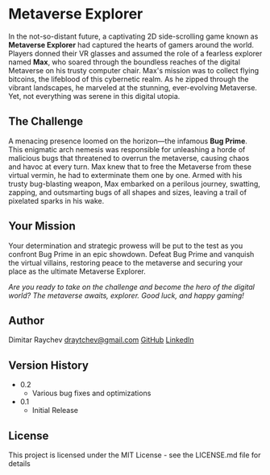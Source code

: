 # Metaverse Explorer

In the not-so-distant future, a captivating 2D side-scrolling game known as **Metaverse Explorer** had captured the hearts of gamers around the world. Players donned their VR glasses and assumed the role of a fearless explorer named **Max**, who soared through the boundless reaches of the digital Metaverse on his trusty computer chair. Max's mission was to collect flying bitcoins, the lifeblood of this cybernetic realm. As he zipped through the vibrant landscapes, he marveled at the stunning, ever-evolving Metaverse. Yet, not everything was serene in this digital utopia.

## The Challenge

A menacing presence loomed on the horizon—the infamous **Bug Prime**. This enigmatic arch nemesis was responsible for unleashing a horde of malicious bugs that threatened to overrun the metaverse, causing chaos and havoc at every turn. Max knew that to free the Metaverse from these virtual vermin, he had to exterminate them one by one. Armed with his trusty bug-blasting weapon, Max embarked on a perilous journey, swatting, zapping, and outsmarting bugs of all shapes and sizes, leaving a trail of pixelated sparks in his wake.

## Your Mission

Your determination and strategic prowess will be put to the test as you confront Bug Prime in an epic showdown. Defeat Bug Prime and vanquish the virtual villains, restoring peace to the metaverse and securing your place as the ultimate Metaverse Explorer.

_Are you ready to take on the challenge and become the hero of the digital world? The metaverse awaits, explorer. Good luck, and happy gaming!_

## Author

Dimitar Raychev
draytchev@gmail.com
[GitHub](https://github.com/dimitarraychev)
[LinkedIn](https://linkedin.com/in/dimitaraychev)

## Version History

* 0.2
    * Various bug fixes and optimizations
* 0.1
    * Initial Release

## License

This project is licensed under the MIT License - see the LICENSE.md file for details